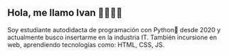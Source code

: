 ## Hola, me llamo Ivan 👦🏻👋🏻

Soy estudiante autodidacta de programación con Python🐍 desde 2020 y actualmente busco insertarme en la industria IT. También incursione en web, aprendiendo tecnologías como: HTML, CSS, JS.
